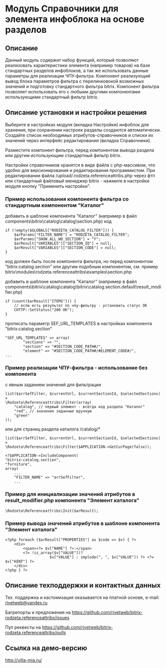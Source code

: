 ﻿
# Модуль Справочники для элемента инфоблока на основе разделов

## Описание

Данный модуль содержит набор функций, который позволяют реализовать характеристики элемента (например товаров) на базе стандартных разделов инфоблоков, а так же использовать данные параметры для реализации ЧПУ-фильтра.
Компонент реализующий вывод блока параметров фильтра с перелинковокой возможных значений и подготовку стандартного фильтра bitrix. Компонент фильтра позволяет использовать его с любыми другими компонентами использующими стандартный фильтр bitrix.

## Описание установки и настройки решения

Выберите в настройках модуля (вкладка Настройки) инфоблок для хранения, при сохранении настроек разделы создаются автоматически. Создайте список необходимых атрибутов-справочников и списки их значений через интерфейс редактирования (вкладка Справочники).

Разместите компонент фильтра, перед компонентом вывода раздела или другим использующим стандартный фильтр bitrix.

Настройки справочников хранятся в виде файла с php-массивом, что удобно для версионирования и редактирования программистом. При редактировании файла /upload/.rodzeta.referenceattribs.php через фтп или стандартный файловый менеджер bitrix - нажмите в настройке модуля кнопку "Применить настройки".

### Пример использования компонента фильтра со стандартным компонентом "Каталог"

добавить в шаблоне компонента "Каталог" (например в файл components\bitrix\catalog\catalog\section.php) код

    if (!empty($GLOBALS["RODZETA_CATALOG_FILTER"])) {
        $arParams["FILTER_NAME"] = "RODZETA_CATALOG_FILTER";
        $arParams["SHOW_ALL_WO_SECTION"] = "Y";
        $arResult["VARIABLES"]["SECTION_ID"] = null;
        $arResult["VARIABLES"]["SECTION_CODE"] = null;
    }

код должен быть после компонента фильтра, но перед компонентом "bitrix:catalog.section" или другим подобным компонентом,
см. пример bitrix\modules\rodzeta.referenceattribs\examples\section.php

добавить в шаблоне компонента "Каталог" (например в файл components\bitrix\catalog\catalog\bitrix\catalog.section\.default\result_modifier.php)

    if (count($arResult["ITEMS"])) {
        // если есть результат по чпу-фильтру - установить статус OK
        CHTTP::SetStatus("200 OK");
    }

прописать параметр SEF_URL_TEMPLATES в настройках компонента "bitrix:catalog.section"

    "SEF_URL_TEMPLATES" => array(
            "sections" => "",
            "section" => "#SECTION_CODE_PATH#/",
            "element" => "#SECTION_CODE_PATH#/#ELEMENT_CODE#/",
    ...

### Пример реализации ЧПУ-фильтра - использование без компонента

c явным заданием значений для фильтрации

    list($arrSefFilter, $currentUrl, $currentSectionId, $selectedSections) =
    \Rodzeta\Referenceattribs\Filter(array(
        "catalog", // первый элемент - всегда код раздела "Каталог"
        "red", // значения заданные вручную
        "green"
    ));

или для страниц раздела каталога /catalog/*

    list($arrSefFilter, $currentUrl, $currentSectionId, $selectedSections) =
    \Rodzeta\Referenceattribs\Filter($APPLICATION->GetCurPage(false));

    <?$APPLICATION->IncludeComponent(
    "bitrix:catalog.section",
    "furniture",
    array(
        ...
        "FILTER_NAME" => "arrSefFilter",
        ...

### Пример для инициализации значений атрибутов в result_modifier.php компонента "Элемент каталога"

    \Rodzeta\Referenceattribs\Init($arResult);

### Пример вывода значений атрибутов в шаблоне компонента "Элемент каталога"

    <?php foreach ($arResult["PROPERTIES"] as $code => $v) { ?>
        <div>
            <span><?= $v["NAME"] ?>:</span>
            <?= !is_array($v["VALUE"])?
                        $v["VALUE"] : implode(", ", $v["VALUE"]) ?> <?= $v["HINT"] ?>
        </div>
    <?php } ?>

## Описание техподдержки и контактных данных

Тех. поддержка и кастомизация оказывается на платной основе, e-mail: rivetweb@yandex.ru

Багрепорты и предложения на https://github.com/rivetweb/bitrix-rodzeta.referenceattribs/issues

Пул реквесты на https://github.com/rivetweb/bitrix-rodzeta.referenceattribs/pulls

## Ссылка на демо-версию

http://villa-mia.ru/
